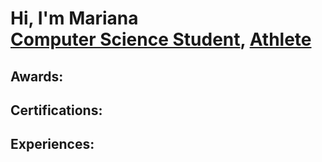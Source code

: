 <h1>Hi, I'm Mariana <br/><a href="https://github.com/joshmadakor1">Computer Science Student</a>, <a href="https://www.linkedin.com/in/joshmadakor/">Athlete</a>

<h2>Awards:</h2>

<h2>Certifications:</h2>

<h2>Experiences:</h2>
  


